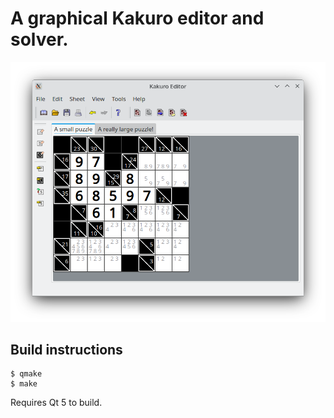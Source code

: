 # A graphical Kakuro editor and solver.

![Screenshot of the main window](/screenshot.png)

## Build instructions

```console
$ qmake
$ make
```

Requires Qt 5 to build.
